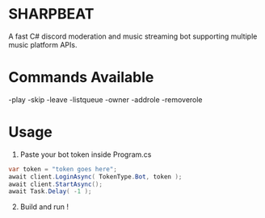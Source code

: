 # SHARPBEAT
A fast C# discord moderation and music streaming bot supporting multiple music platform APIs.

# Commands Available
-play <keyworld or url>
-skip
-leave
-listqueue
-owner
-addrole <username> <role>
-removerole <username> <role>

# Usage
1. Paste your bot token inside Program.cs

```c#
var token = "token goes here";
await client.LoginAsync( TokenType.Bot, token );
await client.StartAsync();
await Task.Delay( -1 );
```

2. Build and run !

